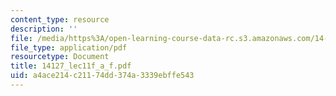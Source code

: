 ```yaml
---
content_type: resource
description: ''
file: /media/https%3A/open-learning-course-data-rc.s3.amazonaws.com/14-127-behavioral-economics-and-finance-spring-2004/a4ace214c21174dd374a3339ebffe543_14127_lec11f_a_f.pdf
file_type: application/pdf
resourcetype: Document
title: 14127_lec11f_a_f.pdf
uid: a4ace214-c211-74dd-374a-3339ebffe543
---
```

